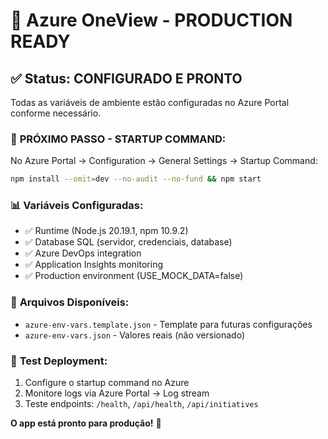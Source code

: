 # 🎯 Azure OneView - PRODUCTION READY

## ✅ Status: CONFIGURADO E PRONTO

Todas as variáveis de ambiente estão configuradas no Azure Portal conforme necessário.

### 🚀 **PRÓXIMO PASSO - STARTUP COMMAND:**

No Azure Portal → Configuration → General Settings → Startup Command:
```bash
npm install --omit=dev --no-audit --no-fund && npm start
```

### 📊 **Variáveis Configuradas:**
- ✅ Runtime (Node.js 20.19.1, npm 10.9.2)
- ✅ Database SQL (servidor, credenciais, database)
- ✅ Azure DevOps integration
- ✅ Application Insights monitoring
- ✅ Production environment (USE_MOCK_DATA=false)

### 🔧 **Arquivos Disponíveis:**
- `azure-env-vars.template.json` - Template para futuras configurações
- `azure-env-vars.json` - Valores reais (não versionado)

### 🎯 **Test Deployment:**
1. Configure o startup command no Azure
2. Monitore logs via Azure Portal → Log stream
3. Teste endpoints: `/health`, `/api/health`, `/api/initiatives`

**O app está pronto para produção!** 🚀
